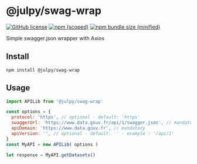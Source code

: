 
# @julpy/swag-wrap

[![GitHub license](https://img.shields.io/github/license/co-demos/swag-wrap)](https://github.com/co-demos/swag-wrap/blob/master/LICENSE) [![npm (scoped)](https://img.shields.io/npm/v/@julpy/swag-wrap.svg)](https://www.npmjs.com/package/@julpy/swag-wrap) [![npm bundle size (minified)](https://img.shields.io/bundlephobia/min/@julpy/swag-wrap.svg)](https://www.npmjs.com/package/@julpy/swag-wrap)

Simple swagger.json wrapper with Axios

## Install

```terminal
npm install @julpy/swag-wrap
```

## Usage

```js
import APILib from '@julpy/swag-wrap'

const options = {
  protocol: 'https', // optional - default: 'https'
  swaggerUrl: 'https://www.data.gouv.fr/api/1/swagger.json', // mandatory
  apiDomain: 'https://www.data.gouv.fr', // mandatory
  apiVersion: '', // optional - default: '' - example : '/api/1'
}
const MyAPI = new APILib( options )

let response = MyAPI.getDatasets()

```
